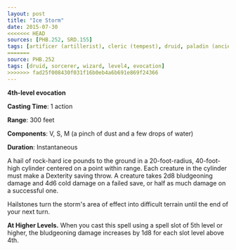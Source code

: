 ```yaml
---
layout: post
title: "Ice Storm"
date: 2015-07-30
<<<<<<< HEAD
sources: [PHB.252, SRD.155]
tags: [artificer (artillerist), cleric (tempest), druid, paladin (ancients), sorcerer, wizard, level4, evocation]
=======
source: PHB.252
tags: [druid, sorcerer, wizard, level4, evocation]
>>>>>>> fad25f008430f031f16b0eb4a6b691e869f24366
---
```


**4th-level evocation**

**Casting Time**: 1 action

**Range**: 300 feet

**Components**: V, S, M (a pinch of dust and a few drops of water)

**Duration**: Instantaneous

A hail of rock-hard ice pounds to the ground in a 20-foot-radius, 40-foot-high cylinder centered on a point within range. Each creature in the cylinder must make a Dexterity saving throw. A creature takes 2d8 bludgeoning damage and 4d6 cold damage on a failed save, or half as much damage on a successful one.

Hailstones turn the storm's area of effect into difficult terrain until the end of your next turn.

**At Higher Levels.** When you cast this spell using a spell slot of 5th level or higher, the bludgeoning damage increases by 1d8 for each slot level above 4th.

